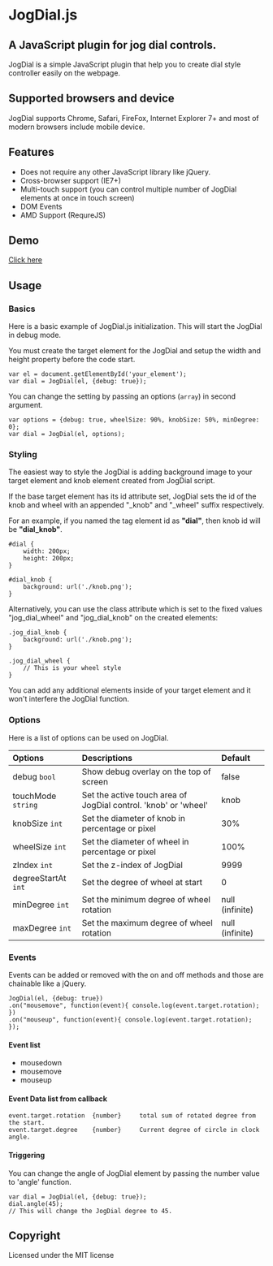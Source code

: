 # JogDial.js

## A JavaScript plugin for jog dial controls.
JogDial is a simple JavaScript plugin that help you to create dial style controller easily on the webpage.

## Supported browsers and device
JogDial supports Chrome, Safari, FireFox, Internet Explorer 7+ and most of modern browsers include mobile device.

## Features
* Does not require any other JavaScript library like jQuery.
* Cross-browser support (IE7+)
* Multi-touch support (you can control multiple number of JogDial elements at once in touch screen) 
* DOM Events
* AMD Support (RequreJS)

## Demo
[Click here](http://www.ohsean.net/plugins/jogdial/)

## Usage

### Basics
Here is a basic example of JogDial.js initialization. This will start the JogDial in debug mode.

You must create the target element for the JogDial and setup the width and height property before the code start.

    var el = document.getElementById('your_element');
    var dial = JogDial(el, {debug: true});
    
You can change the setting by passing an options (`array`) in second argument.

    var options = {debug: true, wheelSize: 90%, knobSize: 50%, minDegree: 0};
    var dial = JogDial(el, options);
    
### Styling
The easiest way to style the JogDial is adding background image to your target element and knob element created from JogDial script.

If the base target element has its id attribute set, JogDial sets the id of the knob and wheel with an appended "_knob" and "_wheel" suffix respectively.

For an example, if you named the tag element id as __"dial"__, then knob id will be __"dial_knob"__.

    #dial {
        width: 200px;
        height: 200px;
    }
    
    #dial_knob {
        background: url('./knob.png');
    }

Alternatively, you can use the class attribute which is set to the fixed values "jog_dial_wheel" and "jog_dial_knob" on the created elements:

    .jog_dial_knob {
        background: url('./knob.png');
    }

    .jog_dial_wheel {
        // This is your wheel style
    }

You can add any additional elements inside of your target element and it won't interfere the JogDial function.


### Options
Here is a list of options can be used on JogDial.

Options              | Descriptions                                                     | Default         
:------------------- |:-----------------------------------------------------------------|:---------------
debug `bool`         | Show debug overlay on the top of screen                          |false           |
touchMode `string`   | Set the active touch area of JogDial control. 'knob' or 'wheel'  |knob            |
knobSize `int`       | Set the diameter of knob in percentage or pixel                  |30%             |
wheelSize `int`      | Set the diameter of wheel in percentage or pixel                 |100%            |
zIndex `int`         | Set the z-index of JogDial                                       |9999            |
degreeStartAt `int`  | Set the degree of wheel at start                                 |0               |
minDegree `int`      | Set the minimum degree of wheel rotation                         |null (infinite) |
maxDegree `int`      | Set the maximum degree of wheel rotation                         |null (infinite) |

### Events
Events can be added or removed with the on and off methods and those are chainable like a jQuery.
    
    JogDial(el, {debug: true})
    .on("mousemove", function(event){ console.log(event.target.rotation); })
    .on("mouseup", function(event){ console.log(event.target.rotation); });

#### Event list
* mousedown
* mousemove
* mouseup

#### Event Data list from callback
    event.target.rotation  {number}     total sum of rotated degree from the start.
    event.target.degree    {number}     Current degree of circle in clock angle.
    
#### Triggering
You can change the angle of JogDial element by passing the number value to 'angle' function.

    var dial = JogDial(el, {debug: true});
    dial.angle(45); 
    // This will change the JogDial degree to 45.
    
    
## Copyright
Licensed under the MIT license 
